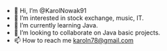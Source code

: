 - 👋 Hi, I’m @KarolNowak91
- 👀 I’m interested in stock exchange, music, IT.
- 🌱 I’m currently learning Java.
- 💞️ I’m looking to collaborate on Java basic projects.
- 📫 How to reach me karoln78@gmail.com


